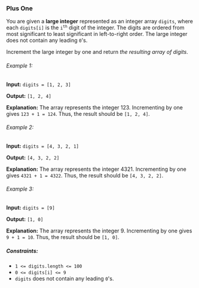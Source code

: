 <h3>Plus One</h3>

<p>You are given a <b>large integer</b> represented as an integer array <code>digits</code>, where each <code>digits[i]</code> 
is the <code>i<sup>th</sup></code> digit of the integer. The digits are ordered from most significant to least significant 
in left-to-right order. The large integer does not contain any leading <code>0</code>'s.</p>

<p>Increment the large integer by one and return <i>the resulting array of digits</i>.</p>

<h6>Example 1:</h6>
<p><b>Input:</b> <code>digits = [1, 2, 3]</code></p>
<p><b>Output:</b> <code>[1, 2, 4]</code></p>
<p><b>Explanation:</b> The array represents the integer 123.
Incrementing by one gives <code>123 + 1 = 124</code>.
Thus, the result should be <code>[1, 2, 4]</code>.</p>

<h6>Example 2:</h6>
<p><b>Input:</b> <code>digits = [4, 3, 2, 1]</code></p>
<p><b>Output:</b> <code>[4, 3, 2, 2]</code></p>
<p><b>Explanation:</b> The array represents the integer 4321.
Incrementing by one gives <code>4321 + 1 = 4322</code>.
Thus, the result should be <code>[4, 3, 2, 2]</code>.</p>

<h6>Example 3:</h6>
<p><b>Input:</b> <code>digits = [9]</code></p>
<p><b>Output:</b> <code>[1, 0]</code></p>
<p><b>Explanation:</b> The array represents the integer 9.
Incrementing by one gives <code>9 + 1 = 10</code>.
Thus, the result should be <code>[1, 0]</code>.</p>

<h5>Constraints:</h5>
<ul>
    <li><code>1 <= digits.length <= 100</code></li>
    <li><code>0 <= digits[i] <= 9</code></li>
    <li><code>digits</code> does not contain any leading <code>0</code>'s.</li>
</ul>